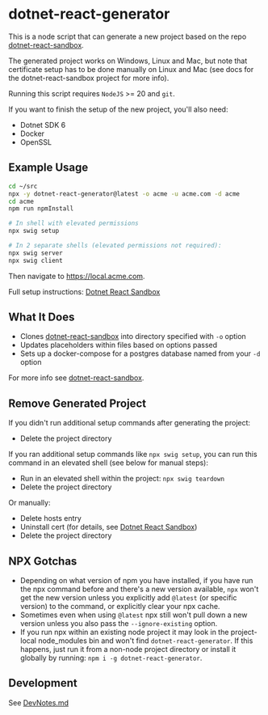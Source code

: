 # dotnet-react-generator

This is a node script that can generate a new project based on the repo [dotnet-react-sandbox](https://github.com/mikey-t/dotnet-react-sandbox).

The generated project works on Windows, Linux and Mac, but note that certificate setup has to be done manually on Linux and Mac (see docs for the dotnet-react-sandbox project for more info).

Running this script requires `NodeJS` >= 20 and `git`.

If you want to finish the setup of the new project, you'll also need:
- Dotnet SDK 6
- Docker
- OpenSSL

## Example Usage

```bash
cd ~/src
npx -y dotnet-react-generator@latest -o acme -u acme.com -d acme
cd acme
npm run npmInstall

# In shell with elevated permissions
npx swig setup

# In 2 separate shells (elevated permissions not required):
npx swig server
npx swig client
```

Then navigate to https://local.acme.com.

Full setup instructions: [Dotnet React Sandbox](https://github.com/mikey-t/dotnet-react-sandbox/blob/main/docs/DotnetReactSandbox.md)

## What It Does

- Clones [dotnet-react-sandbox](https://github.com/mikey-t/dotnet-react-sandbox) into directory specified with `-o` option
- Updates placeholders within files based on options passed
- Sets up a docker-compose for a postgres database named from your `-d` option

For more info see [dotnet-react-sandbox](https://github.com/mikey-t/dotnet-react-sandbox).

## Remove Generated Project

If you didn't run additional setup commands after generating the project:

- Delete the project directory

If you ran additional setup commands like `npx swig setup`, you can run this command in an elevated shell (see below for manual steps):

- Run in an elevated shell within the project: `npx swig teardown`
- Delete the project directory

Or manually:

- Delete hosts entry
- Uninstall cert (for details, see [Dotnet React Sandbox](https://github.com/mikey-t/dotnet-react-sandbox/blob/main/docs/DotnetReactSandbox.md))
- Delete the project directory

## NPX Gotchas

- Depending on what version of npm you have installed, if you have run the npx command before and there's a new version available, `npx` won't get the new version unless you explicitly add `@latest` (or specific version) to the command, or explicitly clear your npx cache.
- Sometimes even when using `@latest` npx still won't pull down a new version unless you also pass the `--ignore-existing` option.
- If you run npx within an existing node project it may look in the project-local node_modules bin and won't find `dotnet-react-generator`. If this happens, just run it from a non-node project directory or install it globally by running: `npm i -g dotnet-react-generator`.

## Development

See [DevNotes.md](./DevNotes.md)
